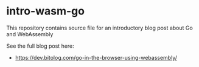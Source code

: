 # intro-wasm-go

This repository contains source file for an introductory blog post about Go and WebAssembly

See the full blog post here:
 * https://dev.bitolog.com/go-in-the-browser-using-webassembly/
